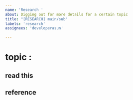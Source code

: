 ```yaml
---
name: 'Research '
about: Digging out for more details for a certain topic
title: "[RESEARCH] main/sub"
labels: 'research'
assignees: 'developerasun'

---
```


# topic : 
## read this 

## reference
